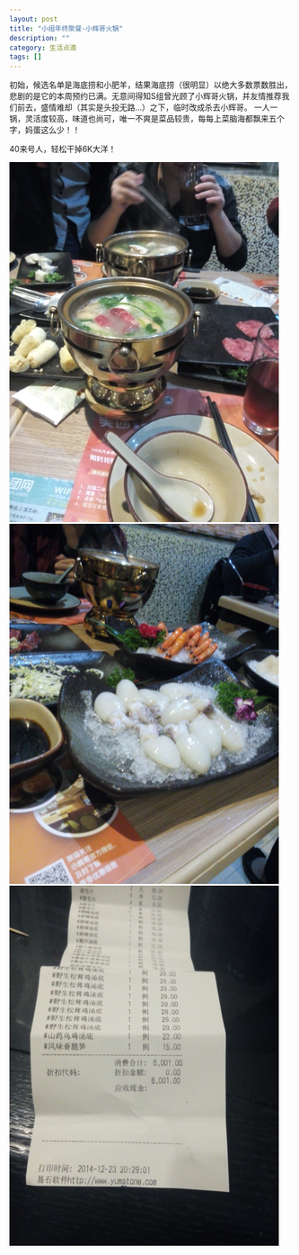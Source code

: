 ```yaml
---
layout: post
title: "小组年终聚餐-小辉哥火锅"
description: ""
category: 生活点滴
tags: []
---
```


初始，候选名单是海底捞和小肥羊，结果海底捞（很明显）以绝大多数票数胜出，悲剧的是它的本周预约已满。无意间得知S组曾光顾了小辉哥火锅，并友情推荐我们前去，盛情难却（其实是头投无路...）之下，临时改成杀去小辉哥。
一人一锅，灵活度较高，味道也尚可，唯一不爽是菜品较贵，每每上菜脑海都飘来五个字，妈蛋这么少！！

40来号人，轻松干掉6K大洋！

![](/media/pics/2014-12-23-year-end-dinner/001.jpg) 
![](/media/pics/2014-12-23-year-end-dinner/002.jpg)
![](/media/pics/2014-12-23-year-end-dinner/003.jpg) 